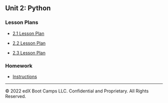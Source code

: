 ## Unit 2: Python

### Lesson Plans

* [2.1 Lesson Plan](1/LessonPlan.md)

* [2.2 Lesson Plan](2/LessonPlan.md)

* [2.3 Lesson Plan](3/LessonPlan.md)

### Homework

* [Instructions](../../02-Homework/02-Python/Instructions/README.md)

- - -

© 2022 edX Boot Camps LLC. Confidential and Proprietary. All Rights Reserved.
